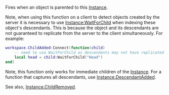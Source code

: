 Fires when an object is parented to this [Instance](https://developer.roblox.com/en-us/api-reference/class/Instance).

Note, when using this function on a client to detect objects created by the server it is necessary to use [Instance:WaitForChild](https://developer.roblox.com/en-us/api-reference/function/Instance/WaitForChild) when indexing these object's descendants. This is because the object and its descendants are not guaranteed to replicate from the server to the client simultaneously. For example:

```Lua
workspace.ChildAdded:Connect(function(child)
	-- need to use WaitForChild as descendants may not have replicated yet
	local head = child:WaitForChild("Head")
end)
``` 

Note, this function only works for immediate children of the [Instance](https://developer.roblox.com/en-us/api-reference/class/Instance). For a function that captures all descendants, use [Instance.DescendantAdded](https://developer.roblox.com/en-us/api-reference/event/Instance/DescendantAdded).

See also, [Instance.ChildRemoved](https://developer.roblox.com/en-us/api-reference/event/Instance/ChildRemoved).